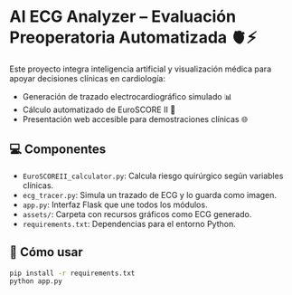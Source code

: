# AI ECG Analyzer – Evaluación Preoperatoria Automatizada 🫀⚡

Este proyecto integra inteligencia artificial y visualización médica para apoyar decisiones clínicas en cardiología:

- Generación de trazado electrocardiográfico simulado 📊
- Cálculo automatizado de EuroSCORE II 🧠
- Presentación web accesible para demostraciones clínicas 🌐

## 💻 Componentes

- `EuroSCOREII_calculator.py`: Calcula riesgo quirúrgico según variables clínicas.
- `ecg_tracer.py`: Simula un trazado de ECG y lo guarda como imagen.
- `app.py`: Interfaz Flask que une todos los módulos.
- `assets/`: Carpeta con recursos gráficos como ECG generado.
- `requirements.txt`: Dependencias para el entorno Python.

## 🚀 Cómo usar

```bash
pip install -r requirements.txt
python app.py
